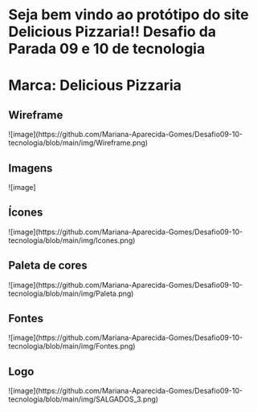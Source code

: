 <h1>Seja bem vindo ao protótipo do site Delicious Pizzaria!! Desafio da Parada 09 e 10 de tecnologia</h1>
<h1>Marca: Delicious Pizzaria</h1>
<h2>Wireframe</h2>
![image](https://github.com/Mariana-Aparecida-Gomes/Desafio09-10-tecnologia/blob/main/img/Wireframe.png)
<h2>Imagens</h2>
![image]
<h2>Ícones</h2>
![image](https://github.com/Mariana-Aparecida-Gomes/Desafio09-10-tecnologia/blob/main/img/Icones.png)
<h2>Paleta de cores</h2>
![image](https://github.com/Mariana-Aparecida-Gomes/Desafio09-10-tecnologia/blob/main/img/Paleta.png)
<h2>Fontes</h2>
![image](https://github.com/Mariana-Aparecida-Gomes/Desafio09-10-tecnologia/blob/main/img/Fontes.png)
<h2>Logo</h2>
![image](https://github.com/Mariana-Aparecida-Gomes/Desafio09-10-tecnologia/blob/main/img/SALGADOS_3.png)
